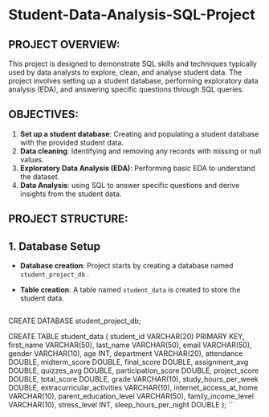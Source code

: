 # Student-Data-Analysis-SQL-Project

## PROJECT OVERVIEW:

This project is designed to demonstrate SQL skills and techniques typically used by data analysts to explore, clean, and analyse student data. The project involves setting up a student database, performing exploratory data analysis (EDA), and answering specific questions through SQL queries. 

## OBJECTIVES:

1. **Set up a student database**: Creating and populating a student database with the provided student data.
2. **Data cleaning**: Identifying and removing any records with missing or null values.
3. **Exploratory Data Analysis (EDA)**: Performing basic EDA to understand the dataset.
4. **Data Analysis**: using SQL to answer specific questions and derive insights from the student data.

## PROJECT STRUCTURE:

## 1. Database Setup

   - **Database creation**: Project starts by creating a database named `student_project_db` .
   - **Table creation**: A table named `student_data` is created to store the student data.

     ```sql
CREATE DATABASE student_project_db;

CREATE TABLE student_data
(
      student_id VARCHAR(20) PRIMARY KEY,
      first_name VARCHAR(50),
      last_name VARCHAR(50),
      email VARCHAR(50),
      gender VARCHAR(10),
      age INT,
      department VARCHAR(20),
      attendance DOUBLE,
      midterm_score DOUBLE,
      final_score DOUBLE,
      assignment_avg DOUBLE,
      quizzes_avg DOUBLE,
      participation_score DOUBLE,
      project_score DOUBLE,
      total_score DOUBLE,
      grade VARCHAR(10),
      study_hours_per_week DOUBLE,
      extracurricular_activities VARCHAR(10),
      internet_access_at_home VARCHAR(10),
      parent_education_level VARCHAR(50),
      family_income_level VARCHAR(10),
      stress_level INT,
      sleep_hours_per_night DOUBLE
);
     ```

